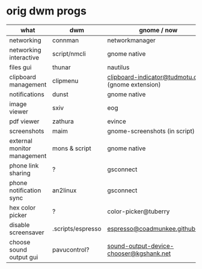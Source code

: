 # orig dwm progs

| what | dwm | gnome / now |
|------|-----|-------------|
| networking | connman | networkmanager |
| networking interactive | script/nmcli | gnome native |
| files gui | thunar | nautilus |
| clipboard management | clipmenu | clipboard-indicator@tudmotu.com (gnome extension) |
| notifications | dunst | gnome native |
| image viewer | sxiv | eog |
| pdf viewer | zathura | evince |
| screenshots | maim | gnome-screenshots (in script) |
| external monitor management | mons & script | gnome native |
| phone link sharing | ? | gsconnect |
| phone notification sync | an2linux | gsconnect |
| hex color picker | ? | color-picker@tuberry |
| disable screensaver | .scripts/espresso | espresso@coadmunkee.github.com |
| choose sound output gui | pavucontrol? | sound-output-device-chooser@kgshank.net |

